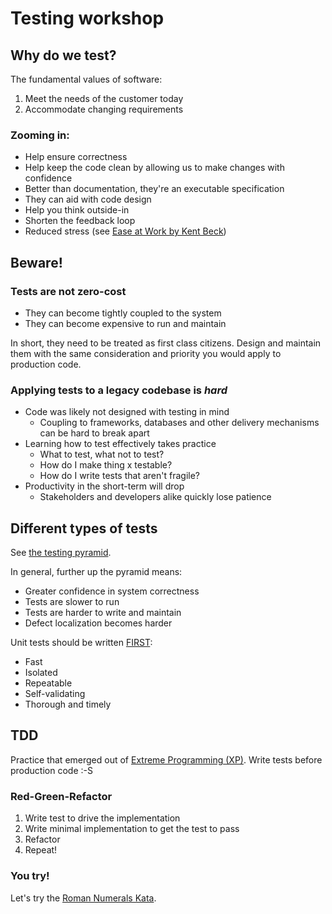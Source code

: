 # Testing workshop

## Why do we test?

The fundamental values of software:

1. Meet the needs of the customer today
2. Accommodate changing requirements

### Zooming in:

* Help ensure correctness
* Help keep the code clean by allowing us to make changes with confidence
* Better than documentation, they're an executable specification
* They can aid with code design
* Help you think outside-in
* Shorten the feedback loop
* Reduced stress (see [Ease at Work by Kent Beck](https://www.infoq.com/presentations/self-image/))

## Beware!

### Tests are not zero-cost

* They can become tightly coupled to the system
* They can become expensive to run and maintain

In short, they need to be treated as first class citizens. Design and maintain them with the same consideration and priority you would apply to production code.

### Applying tests to a legacy codebase is _hard_

* Code was likely not designed with testing in mind
    * Coupling to frameworks, databases and other delivery mechanisms can be hard to break apart
* Learning how to test effectively takes practice
    * What to test, what not to test?
    * How do I make thing x testable?
    * How do I write tests that aren't fragile?
* Productivity in the short-term will drop
    * Stakeholders and developers alike quickly lose patience

## Different types of tests

See [the testing pyramid](https://www.google.com/search?client=ubuntu&hs=2EC&channel=fs&biw=1920&bih=982&tbm=isch&sa=1&ei=5S4uXamoIYu-a5j7iIgK&q=testing+pyramid&oq=testing+py&gs_l=img.3.0.0l6j0i5i30l4.51700.54500..55600...0.0..0.200.2100.1j5j8......0....1..gws-wiz-img.....0..0i67._SHf6G5RWWw).

In general, further up the pyramid means:

* Greater confidence in system correctness
* Tests are slower to run
* Tests are harder to write and maintain
* Defect localization becomes harder

Unit tests should be written [FIRST](https://hackernoon.com/test-f-i-r-s-t-65e42f3adc17):

 * Fast
 * Isolated
 * Repeatable
 * Self-validating
 * Thorough and timely

## TDD

Practice that emerged out of [Extreme Programming (XP)](http://www.extremeprogramming.org/). Write tests before production code :-S

### Red-Green-Refactor

1. Write test to drive the implementation
2. Write minimal implementation to get the test to pass
3. Refactor
4. Repeat!

### You try!

Let's try the [Roman Numerals Kata](http://codingdojo.org/kata/RomanNumerals/).
